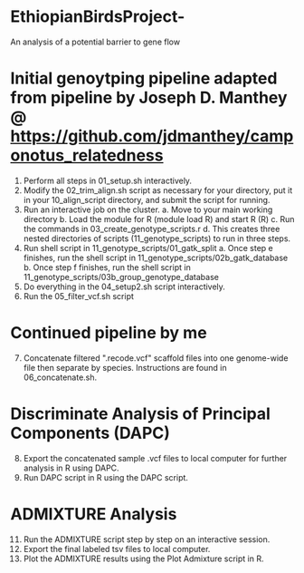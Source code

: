 # EthiopianBirdsProject-
An analysis of a potential barrier to gene flow 

# Initial genoytping pipeline adapted from pipeline by Joseph D. Manthey @ https://github.com/jdmanthey/camponotus_relatedness
1. Perform all steps in 01_setup.sh interactively.
2. Modify the 02_trim_align.sh script as necessary for your directory, put it in your 10_align_script directory, and submit the script for running.
3. Run an interactive job on the cluster.
    a. Move to your main working directory
    b. Load the module for R (module load R) and start R (R)
    c. Run the commands in 03_create_genotype_scripts.r
    d. This creates three nested directories of scripts (11_genotype_scripts) to run in three steps.
4. Run shell script in 11_genotype_scripts/01_gatk_split
    a. Once step e finishes, run the shell script in 11_genotype_scripts/02b_gatk_database
    b. Once step f finishes, run the shell script in 11_genotype_scripts/03b_group_genotype_database
5. Do everything in the 04_setup2.sh script interactively.
6. Run the 05_filter_vcf.sh script

# Continued pipeline by me
7. Concatenate filtered ".recode.vcf" scaffold files into one genome-wide file then separate by species. Instructions are found in 06_concatenate.sh. 

# Discriminate Analysis of Principal Components (DAPC) 
8. Export the concatenated sample .vcf files to local computer for further analysis in R using DAPC. 
9. Run DAPC script in R using the DAPC script. 

# ADMIXTURE Analysis
11. Run the ADMIXTURE script step by step on an interactive session. 
12. Export the final labeled tsv files to local computer.
13. Plot the ADMIXTURE results using the Plot Admixture script in R.  


